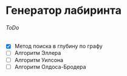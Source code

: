 # Генератор лабиринта

###### ToDo
- [X] Метод поиска в глубину по графу
- [ ] Алгоритм Эллера
- [ ] Алгоритм Уилсона
- [ ] Алгоритм Олдоса-Бродера